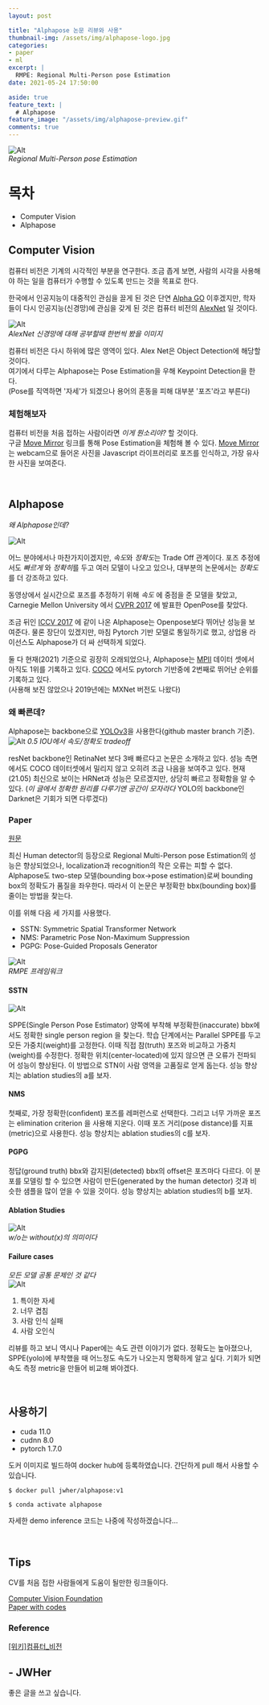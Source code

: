 ```yaml
---
layout: post

title: "Alphapose 논문 리뷰와 사용"
thumbnail-img: /assets/img/alphapose-logo.jpg
categories:
- paper
- ml
excerpt: |
  RMPE: Regional Multi-Person pose Estimation
date: 2021-05-24 17:50:00 

aside: true
feature_text: |
  # Alphapose
feature_image: "/assets/img/alphapose-preview.gif"
comments: true
---
```


<!-- more -->

<!-- image repository: https://raw.githubusercontent.com/JWHer/jwher.github.io/master/_posts/images/ -->
![Alt](https://raw.githubusercontent.com/JWHer/jwher.github.io/master/_posts/images/alphapose-logo.jpg "preview")  
*Regional Multi-Person pose Estimation*  

# 목차
* Computer Vision
* Alphapose

## Computer Vision  

컴퓨터 비전은 기계의 시각적인 부분을 연구한다. 조금 좁게 보면, 사람의 시각을 사용해야 하는 일을
컴퓨터가 수행할 수 있도록 만드는 것을 목표로 한다.  

한국에서 인공지능이 대중적인 관심을 끌게 된 것은 단연 [Alpha GO](https://ko.wikipedia.org/wiki/%EC%95%8C%ED%8C%8C%EA%B3%A0)
이후겠지만, 학자들이 다시 인공지능(신경망)에 관심을 갖게 된 것은 컴퓨터 비전의 [AlexNet](https://en.wikipedia.org/wiki/AlexNet)
일 것이다.  

![Alt](https://raw.githubusercontent.com/JWHer/jwher.github.io/master/_posts/images/alexnet.jpg "alexnet")  
*AlexNet 신경망에 대해 공부할때 한번씩 봤을 이미지*  

컴퓨터 비전은 다시 하위에 많은 영역이 있다. Alex Net은 Object Detection에 해당할 것이다.  
여기에서 다루는 Alphapose는 Pose Estimation을 우해 Keypoint Detection을 한다.  
(Pose를 직역하면 '자세'가 되겠으나 용어의 혼동을 피해 대부분 '포즈'라고 부른다)

### 체험해보자
컴퓨터 비전을 처음 접하는 사람이라면 *이게 뭔소리야?* 할 것이다.   
구글 [Move Mirror] 링크를 통해 Pose Estimation을 체험해 볼 수 있다.
[Move Mirror]는 webcam으로 들어온 사진을 Javascript 라이프러리로 포즈를 인식하고,
가장 유사한 사진을 보여준다. 
   
<br/>

## Alphapose  
*왜 Alphapose인데?*

![Alt](https://raw.githubusercontent.com/JWHer/jwher.github.io/master/_posts/images/alphapose_17.gif "alphapose_17")

어느 분야에서나 마찬가지이겠지만, *속도*와 *정확도*는 Trade Off 관계이다. 포즈 추정에서도 *빠르게* 와 *정확히*를
두고 여러 모델이 나오고 있으나, 대부분의 논문에서는 *정확도*를 더 강조하고 있다.  

동영상에서 실시간으로 포즈를 추정하기 위해 *속도* 에 중점을 준 모델을 찾았고, Carnegie Mellon University
에서 [CVPR 2017] 에 발표한 OpenPose를 찾았다.

조금 뒤인 [ICCV 2017] 에 같이 나온 Alphapose는 Openpose보다 뛰어난 성능을 보여준다. 물론 장단이 있겠지만,
마침 Pytorch 기반 모델로 통일하기로 했고, 상업용 라이선스도 Alphapose가 더 싸 선택하게 되었다.

둘 다 현재(2021) 기준으로 굉장히 오래되었으나, Alphapose는 [MPII](http://human-pose.mpi-inf.mpg.de/) 데이터 셋에서
아직도 1위를 기록하고 있다. [COCO](https://cocodataset.org/#home) 에서도 pytorch 기반중에 2번째로 뛰어난 순위를 기록하고 있다.  
(사용해 보진 않았으나 2019년에는 MXNet 버전도 나왔다)  

### 왜 빠른데?

Alphapose는 backbone으로 [YOLOv3]을 사용한다(github master branch 기준).  
![Alt](https://raw.githubusercontent.com/JWHer/jwher.github.io/master/_posts/images/alphapose-yolo.png "alphapose-yolo")
*0.5 IOU에서 속도/정확도 tradeoff*

resNet backbone인 RetinaNet 보다 3배 빠르다고 논문은 소개하고 있다.
성능 측면에서도 COCO 데이터셋에서 밀리지 않고 오히려 조금 나음을 보여주고 있다.
현재(21.05) 최신으로 보이는 HRNet과 성능은 모르겠지만, 상당히 빠르고 정확함을 알 수 있다.
(*이 글에서 정확한 원리를 다루기엔 공간이 모자라다* YOLO의 backbone인 Darknet은 기회가 되면 다루겠다)

### Paper

[원문](https://openaccess.thecvf.com/content_iccv_2017/html/Fang_RMPE_Regional_Multi-Person_ICCV_2017_paper.html)

최신 Human detector의 등장으로 Regional Multi-Person pose Estimation의 성능은 향상되었으나, 
localization과 recognition의 작은 오류는 피할 수 없다.
Alphapose도 two-step 모델(bounding box->pose estimation)로써 bounding box의 정확도가 품질을 좌우한다.
따라서 이 논문은 부정확한 bbx(bounding box)를 줄이는 방법을 찾는다.

이를 위해 다음 세 가지를 사용했다.
* SSTN: Symmetric Spatial Transformer Network
* NMS: Parametric Pose Non-Maximum Suppression
* PGPG: Pose-Guided Proposals Generator

![Alt](https://raw.githubusercontent.com/JWHer/jwher.github.io/master/_posts/images/alphapose-architecture.png "alphapose-architecture")  
*RMPE 프레임워크*

#### SSTN
![Alt](https://raw.githubusercontent.com/JWHer/jwher.github.io/master/_posts/images/alphapose-fig4.png "alphapose_fig4")

SPPE(Single Person Pose Estimator) 양쪽에 부착해 부정확한(inaccurate) bbx에서도 정확한 single person region
을 찾는다. 학습 단계에서는 Parallel SPPE를 두고 모든 가중치(weight)를 고정한다. 이때
직접 참(truth) 포즈와 비교하고 가중치(weight)를 수정한다. 정확한 위치(center-located)에 있지 않으면 큰 오류가
전파되어 성능이 향상된다. 이 방법으로 STN이 사람 영역을 고품질로 얻게 돕는다.
성능 향상치는 ablation studies의 a를 보자. 
   
#### NMS

첫째로, 가장 정확한(confident) 포즈를 레퍼런스로 선택한다. 그리고 너무 가까운 포즈는 elimination criterion
을 사용해 지운다. 이때 포즈 거리(pose distance)를 지표(metric)으로 사용한다. 성능 향상치는 ablation studies의 c를 보자. 

#### PGPG

정답(ground truth) bbx와 감지된(detected) bbx의 offset은 포즈마다 다르다. 이 분포를 모델링 할 수 있으면
사람이 만든(generated by the human detector) 것과 비슷한 샘플을 많이 얻을 수 있을 것이다.
성능 향상치는 ablation studies의 b를 보자.

#### Ablation Studies  
![Alt](https://raw.githubusercontent.com/JWHer/jwher.github.io/master/_posts/images/alphapose-ablation.png "alphapose-ablation")  
*w/o는 without(x)의 의미이다*

#### Failure cases
*모든 모델 공통 문제인 것 같다*  
![Alt](https://raw.githubusercontent.com/JWHer/jwher.github.io/master/_posts/images/alphapose-failure.png "alphapose-failure")  
1.	특이한 자세
2.	너무 겹침
3.	사람 인식 실패
4.	사람 오인식


리뷰를 하고 보니 역시나 Paper에는 속도 관련 이야기가 없다. 정확도는 높아졌으나,
SPPE(yolo)에 부착했을 때 어느정도 속도가 나오는지 명확하게 알고 싶다.
기회가 되면 속도 측정 metric을 만들어 비교해 봐야겠다. 

<br/>

## 사용하기

* cuda 11.0
* cudnn 8.0
* pytorch 1.7.0

도커 이미지로 빌드하여 docker hub에 등록하였습니다. 간단하게 pull 해서 사용할 수 있습니다.
```shell
$ docker pull jwher/alphapose:v1

$ conda activate alphapose
```

자세한 demo inference 코드는 나중에 작성하겠습니다...

<br/>

## Tips

CV를 처음 접한 사람들에게 도움이 될만한 링크들이다.  

[Computer Vision Foundation](https://openaccess.thecvf.com/menu)  
[Paper with codes](https://paperswithcode.com/area/computer-vision)  

### Reference  
[[위키]컴퓨터_비전](https://ko.wikipedia.org/wiki/%EC%BB%B4%ED%93%A8%ED%84%B0_%EB%B9%84%EC%A0%84)

[Move Mirror]: https://experiments.withgoogle.com/collection/ai/move-mirror/view
[CVPR 2017]: https://openaccess.thecvf.com/CVPR2017
[ICCV 2017]: https://openaccess.thecvf.com/ICCV2017
[YOLOv3]: https://pjreddie.com/media/files/papers/YOLOv3.pdf

## - JWHer  
좋은 글을 쓰고 싶습니다.

<!-- update log -->
<!--
본문에 추가할 내용을 적는다.
https://younghk.github.io/machine-learning/2020-01-10---rmpe-retional-multi-person-pose-estimation/
https://www.fritz.ai/pose-estimation/
https://jonathan-hui.medium.com/object-detection-speed-and-accuracy-comparison-faster-r-cnn-r-fcn-ssd-and-yolo-5425656ae359
-->
